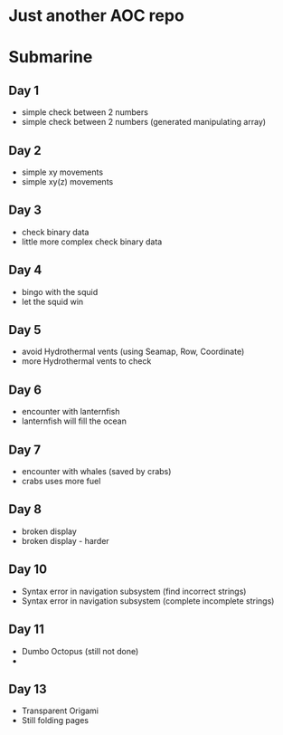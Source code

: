 # Just another AOC repo

# Submarine
## Day 1 
* simple check between 2 numbers
* simple check between 2 numbers (generated manipulating array)

## Day 2 
* simple xy movements
* simple xy(z) movements

## Day 3
* check binary data
* little more complex check binary data

## Day 4
* bingo with the squid
* let the squid win

## Day 5
* avoid Hydrothermal vents (using Seamap, Row, Coordinate)
* more Hydrothermal vents to check


## Day 6
* encounter with lanternfish
* lanternfish will fill the ocean


## Day 7
* encounter with whales (saved by crabs)
* crabs uses more fuel


## Day 8
* broken display
* broken display - harder


## Day 10
* Syntax error in navigation subsystem (find incorrect strings)
* Syntax error in navigation subsystem (complete incomplete strings)

## Day 11
* Dumbo Octopus (still not done)
* 


## Day 13
* Transparent Origami
* Still folding pages
